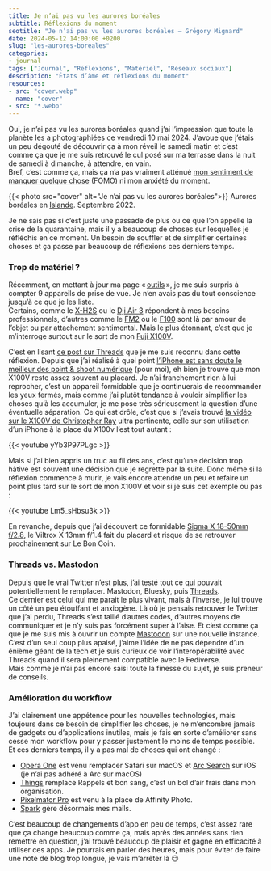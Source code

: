 ```yaml
---
title: Je n’ai pas vu les aurores boréales
subtitle: Réflexions du moment
seotitle: "Je n’ai pas vu les aurores boréales — Grégory Mignard"
date: 2024-05-12 14:00:00 +0200
slug: "les-aurores-boreales"
categories:
- journal
tags: ["Journal", "Réflexions", "Matériel", "Réseaux sociaux"]
description: "États d’âme et réflexions du moment"
resources:
- src: "cover.webp"
  name: "cover"
- src: "*.webp"
---
```


Oui, je n’ai pas vu les aurores boréales quand j’ai l’impression que toute la planète les a photographiées ce vendredi 10 mai 2024. J’avoue que j’étais un peu dégouté de découvrir ça à mon réveil le samedi matin et c’est comme ça que je me suis retrouvé le cul posé sur ma terrasse dans la nuit de samedi à dimanche, à attendre, en vain.  
Bref, c’est comme ça, mais ça n’a pas vraiment atténué [mon sentiment de manquer quelque chose](https://gregorymignard.com/journal-de-bord-003/) (FOMO) ni mon anxiété du moment.

{{< photo src="cover" alt="Je n’ai pas vu les aurores boréales">}}
Aurores boréales en [Islande](https://gregorymignard.com/le-paradoxe-islandais/). Septembre 2022.

Je ne sais pas si c’est juste une passade de plus ou ce que l’on appelle la crise de la quarantaine, mais il y a beaucoup de choses sur lesquelles je réfléchis en ce moment. Un besoin de souffler et de simplifier certaines choses et ça passe par beaucoup de réflexions ces derniers temps.

### Trop de matériel ?

Récemment, en mettant à jour ma page « [outils](https://gregorymignard.com/equipement/) », je me suis surpris à compter 9 appareils de prise de vue. Je n’en avais pas du tout conscience jusqu’à ce que je les liste.  
Certains, comme le [X-H2S](https://gregorymignard.com/setup-video-fuji-xh2s/) ou le [Dji Air 3](https://dp.gt/a/s0jvpf19d) répondent à mes besoins professionnels, d’autres comme le [FM2](https://gregorymignard.com/nikon-fm2/) ou le [F100](https://gregorymignard.com/le-maroc-avec-un-nikon-f100/) sont là par amour de l’objet ou par attachement sentimental. Mais le plus étonnant, c’est que je m’interroge surtout sur le sort de mon [Fuji X100V](https://gregorymignard.com/fujifilm-x100v/).

C’est en lisant [ce post sur Threads](https://www.threads.net/@daveherring/post/C6y9tSGR4b6/) que je me suis reconnu dans cette réflexion. Depuis que j’ai réalisé à quel point [l’iPhone est sans doute le meilleur des point & shoot numérique](https://gregorymignard.com/recette-photographie-iphone/) (pour moi), eh bien je trouve que mon X100V reste assez souvent au placard. Je n’ai franchement rien à lui reprocher, c’est un appareil formidable que je continuerais de recommander les yeux fermés, mais comme j’ai plutôt tendance à vouloir simplifier les choses qu’à les accumuler, je me pose très sérieusement la question d’une éventuelle séparation. Ce qui est drôle, c’est que si j’avais trouvé [la vidéo sur le X100V de Christopher Ray](https://youtu.be/uEyywSiBIjw?si=GXIuYEtmus_-6y7x) ultra pertinente, celle sur son utilisation d’un iPhone à la place du X100v l’est tout autant :

<div>{{< youtube yYb3P97PLgc >}}</div>

Mais si j’ai bien appris un truc au fil des ans, c’est qu’une décision trop hâtive est souvent une décision que je regrette par la suite. Donc même si la réflexion commence à murir, je vais encore attendre un peu et refaire un point plus tard sur le sort de mon X100V et voir si je suis cet exemple ou pas :

<div>{{< youtube Lm5_sHbsu3k >}}</div>

En revanche, depuis que j’ai découvert ce formidable [Sigma X 18-50mm f/2.8](https://dp.gt/a/mmfzseo04), le Viltrox X 13mm f/1.4 fait du placard et risque de se retrouver prochainement sur Le Bon Coin.

### Threads vs. Mastodon

Depuis que le vrai Twitter n’est plus, j’ai testé tout ce qui pouvait potentiellement le remplacer. Mastodon, Bluesky, puis [Threads](https://www.threads.net/gregmignard).  
Ce dernier est celui qui me parait le plus vivant, mais à l’inverse, je lui trouve un côté un peu étouffant et anxiogène. Là où je pensais retrouver le Twitter que j’ai perdu, Threads s’est taillé d’autres codes, d’autres moyens de communiquer et je n’y suis pas forcément super à l’aise. Et c’est comme ça que je me suis mis à ouvrir un compte [Mastodon](https://mastodon.social/@gregmignard) sur une nouvelle instance. C’est d’un seul coup plus apaisé, j’aime l’idée de ne pas dépendre d’un énième géant de la tech et je suis curieux de voir l’interopérabilité avec Threads quand il sera pleinement compatible avec le Fediverse.  
Mais comme je n’ai pas encore saisi toute la finesse du sujet, je suis preneur de conseils.

### Amélioration du workflow

J’ai clairement une appétence pour les nouvelles technologies, mais toujours dans ce besoin de simplifier les choses, je ne m’encombre jamais de gadgets ou d’applications inutiles, mais je fais en sorte d’améliorer sans cesse mon workflow pour y passer justement le moins de temps possible. Et ces derniers temps, il y a pas mal de choses qui ont changé :

- [Opera One](https://www.opera.com/fr) est venu remplacer Safari sur macOS et [Arc Search](https://arc.net/blog/arc-search) sur iOS (je n’ai pas adhéré à Arc sur macOS)
- [Things](https://culturedcode.com/things/) remplace Rappels et bon sang, c’est un bol d’air frais dans mon organisation.
- [Pixelmator Pro](https://www.pixelmator.com/pro/) est venu à la place de Affinity Photo.
- [Spark](https://sparkmailapp.com/fr) gère désormais mes mails.

C’est beaucoup de changements d’app en peu de temps, c’est assez rare que ça change beaucoup comme ça, mais après des années sans rien remettre en question, j’ai trouvé beaucoup de plaisir et gagné en efficacité à utiliser ces apps. Je pourrais en parler des heures, mais pour éviter de faire une note de blog trop longue, je vais m’arrêter là 😉